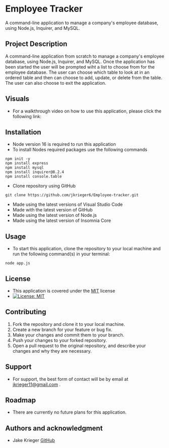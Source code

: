 # Employee Tracker
A command-line application to manage a company's employee database, using Node.js, Inquirer, and MySQL.

## Project Description
A command-line application from scratch to manage a company's employee database, using Node.js, Inquirer, and MySQL. Once the application has been started the user will be prompted wiht a list to choose from for the employee database. The user can choose which table to look at in an ordered table and then can choose to add, update, or delete from the table. The user can also choose to exit the application.

## Visuals
* For a walkthrough video on how to use this application, please click the following link:

## Installation
* Node version 16 is required to run this application
* To install Nodes required packages use the following commands 
```
npm init -y
npm install express
npm install mysql
npm install inquirer@8.2.4
npm install console.table
```
* Clone repository using GitHub
``` 
git clone https://github.com/jkrieger6/Employee-tracker.git
```
* Made using the latest versions of Visual Studio Code
* Made with the latest version of GitHub
* Made using the latest version of Node.js
* Made using the latest version of Insomnia Core

## Usage
* To start this application, clone the repository to your local machine and run the following command(s) in your terminal:
```
node app.js
```

## License
* This application is covered under the [MIT](https://choosealicense.com/licenses/mit/) license
* [![License: MIT](https://img.shields.io/badge/License-MIT-yellow.svg)](https://opensource.org/licenses/MIT)

## Contributing
1. Fork the repository and clone it to your local machine.
2. Create a new branch for your feature or bug fix.
3. Make your changes and commit them to your branch.
4. Push your changes to your forked repository.
5. Open a pull request to the original repository, and describe your changes and why they are necessary.


## Support
* For support, the best form of contact will be by email at jkrieger11@gmail.com .

## Roadmap
* There are currently no future plans for this application. 
## Authors and acknowledgment
* Jake Krieger
[GitHub](https://github.com/jkrieger6?tab=repositories "GitHub Repos")



